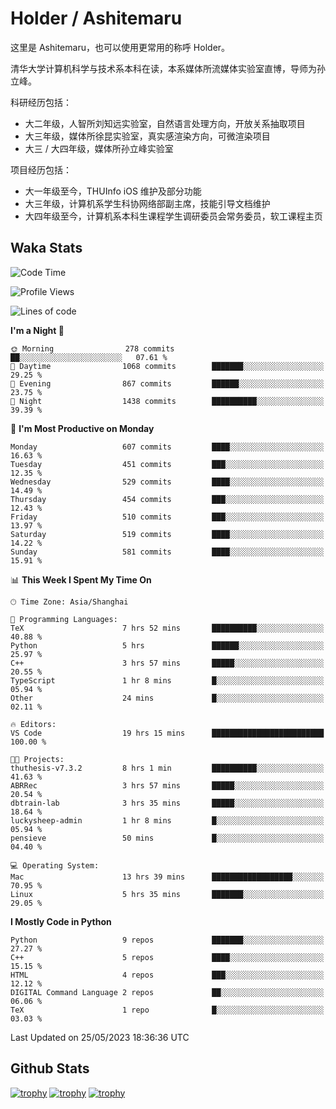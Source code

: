 # Holder / Ashitemaru

这里是 Ashitemaru，也可以使用更常用的称呼 Holder。

清华大学计算机科学与技术系本科在读，本系媒体所流媒体实验室直博，导师为孙立峰。

科研经历包括：

- 大二年级，人智所刘知远实验室，自然语言处理方向，开放关系抽取项目
- 大三年级，媒体所徐昆实验室，真实感渲染方向，可微渲染项目
- 大三 / 大四年级，媒体所孙立峰实验室

项目经历包括：

- 大一年级至今，THUInfo iOS 维护及部分功能
- 大三年级，计算机系学生科协网络部副主席，技能引导文档维护
- 大四年级至今，计算机系本科生课程学生调研委员会常务委员，软工课程主页

## Waka Stats

<!--START_SECTION:waka-->
![Code Time](http://img.shields.io/badge/Code%20Time-869%20hrs%203%20mins-blue)

![Profile Views](http://img.shields.io/badge/Profile%20Views-7-blue)

![Lines of code](https://img.shields.io/badge/From%20Hello%20World%20I%27ve%20Written-2.3%20million%20lines%20of%20code-blue)

**I'm a Night 🦉** 

```text
🌞 Morning                278 commits         ██░░░░░░░░░░░░░░░░░░░░░░░   07.61 % 
🌆 Daytime                1068 commits        ███████░░░░░░░░░░░░░░░░░░   29.25 % 
🌃 Evening                867 commits         ██████░░░░░░░░░░░░░░░░░░░   23.75 % 
🌙 Night                  1438 commits        ██████████░░░░░░░░░░░░░░░   39.39 % 
```
📅 **I'm Most Productive on Monday** 

```text
Monday                   607 commits         ████░░░░░░░░░░░░░░░░░░░░░   16.63 % 
Tuesday                  451 commits         ███░░░░░░░░░░░░░░░░░░░░░░   12.35 % 
Wednesday                529 commits         ████░░░░░░░░░░░░░░░░░░░░░   14.49 % 
Thursday                 454 commits         ███░░░░░░░░░░░░░░░░░░░░░░   12.43 % 
Friday                   510 commits         ███░░░░░░░░░░░░░░░░░░░░░░   13.97 % 
Saturday                 519 commits         ████░░░░░░░░░░░░░░░░░░░░░   14.22 % 
Sunday                   581 commits         ████░░░░░░░░░░░░░░░░░░░░░   15.91 % 
```


📊 **This Week I Spent My Time On** 

```text
🕑︎ Time Zone: Asia/Shanghai

💬 Programming Languages: 
TeX                      7 hrs 52 mins       ██████████░░░░░░░░░░░░░░░   40.88 % 
Python                   5 hrs               ██████░░░░░░░░░░░░░░░░░░░   25.97 % 
C++                      3 hrs 57 mins       █████░░░░░░░░░░░░░░░░░░░░   20.55 % 
TypeScript               1 hr 8 mins         █░░░░░░░░░░░░░░░░░░░░░░░░   05.94 % 
Other                    24 mins             █░░░░░░░░░░░░░░░░░░░░░░░░   02.11 % 

🔥 Editors: 
VS Code                  19 hrs 15 mins      █████████████████████████   100.00 % 

🐱‍💻 Projects: 
thuthesis-v7.3.2         8 hrs 1 min         ██████████░░░░░░░░░░░░░░░   41.63 % 
ABRRec                   3 hrs 57 mins       █████░░░░░░░░░░░░░░░░░░░░   20.54 % 
dbtrain-lab              3 hrs 35 mins       █████░░░░░░░░░░░░░░░░░░░░   18.64 % 
luckysheep-admin         1 hr 8 mins         █░░░░░░░░░░░░░░░░░░░░░░░░   05.94 % 
pensieve                 50 mins             █░░░░░░░░░░░░░░░░░░░░░░░░   04.40 % 

💻 Operating System: 
Mac                      13 hrs 39 mins      ██████████████████░░░░░░░   70.95 % 
Linux                    5 hrs 35 mins       ███████░░░░░░░░░░░░░░░░░░   29.05 % 
```

**I Mostly Code in Python** 

```text
Python                   9 repos             ███████░░░░░░░░░░░░░░░░░░   27.27 % 
C++                      5 repos             ████░░░░░░░░░░░░░░░░░░░░░   15.15 % 
HTML                     4 repos             ███░░░░░░░░░░░░░░░░░░░░░░   12.12 % 
DIGITAL Command Language 2 repos             ██░░░░░░░░░░░░░░░░░░░░░░░   06.06 % 
TeX                      1 repo              █░░░░░░░░░░░░░░░░░░░░░░░░   03.03 % 
```




 Last Updated on 25/05/2023 18:36:36 UTC
<!--END_SECTION:waka-->

## Github Stats

[![trophy](https://github-profile-trophy.vercel.app/?username=Ashitemaru&column=7)](https://github.com/Ashitemaru)
[![trophy](https://github-readme-stats.vercel.app/api?username=Ashitemaru&show_icons=true&include_all_commits=true)](https://github.com/Ashitemaru)
[![trophy](https://github-readme-stats.vercel.app/api/top-langs/?username=Ashitemaru&layout=compact)](https://github.com/Ashitemaru)

<!--
**Ashitemaru/Ashitemaru** is a ✨ _special_ ✨ repository because its `README.md` (this file) appears on your GitHub profile.

Here are some ideas to get you started:

- 🔭 I’m currently working on ...
- 🌱 I’m currently learning ...
- 👯 I’m looking to collaborate on ...
- 🤔 I’m looking for help with ...
- 💬 Ask me about ...
- 📫 How to reach me: ...
- 😄 Pronouns: ...
- ⚡ Fun fact: ...
-->
